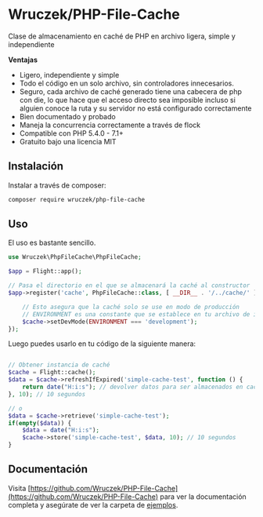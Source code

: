 # Wruczek/PHP-File-Cache

Clase de almacenamiento en caché de PHP en archivo ligera, simple y independiente

**Ventajas**
- Ligero, independiente y simple
- Todo el código en un solo archivo, sin controladores innecesarios.
- Seguro, cada archivo de caché generado tiene una cabecera de php con die, lo que hace que el acceso directo sea imposible incluso si alguien conoce la ruta y su servidor no está configurado correctamente
- Bien documentado y probado
- Maneja la concurrencia correctamente a través de flock
- Compatible con PHP 5.4.0 - 7.1+
- Gratuito bajo una licencia MIT

## Instalación

Instalar a través de composer:

```bash
composer require wruczek/php-file-cache
```

## Uso

El uso es bastante sencillo.

```php
use Wruczek\PhpFileCache\PhpFileCache;

$app = Flight::app();

// Pasa el directorio en el que se almacenará la caché al constructor
$app->register('cache', PhpFileCache::class, [ __DIR__ . '/../cache/' ], function(PhpFileCache $cache) {

	// Esto asegura que la caché solo se use en modo de producción
	// ENVIRONMENT es una constante que se establece en tu archivo de inicio o en otro lugar de tu aplicación
	$cache->setDevMode(ENVIRONMENT === 'development');
});
```

Luego puedes usarlo en tu código de la siguiente manera:

```php

// Obtener instancia de caché
$cache = Flight::cache();
$data = $cache->refreshIfExpired('simple-cache-test', function () {
    return date("H:i:s"); // devolver datos para ser almacenados en caché
}, 10); // 10 segundos

// o
$data = $cache->retrieve('simple-cache-test');
if(empty($data)) {
	$data = date("H:i:s");
	$cache->store('simple-cache-test', $data, 10); // 10 segundos
}
```

## Documentación

Visita [https://github.com/Wruczek/PHP-File-Cache](https://github.com/Wruczek/PHP-File-Cache) para ver la documentación completa y asegúrate de ver la carpeta de [ejemplos](https://github.com/Wruczek/PHP-File-Cache/tree/master/examples).